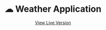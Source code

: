 <h1 align="center">
    <b>☁ Weather Application</b>
</h1>

<p align="center">
    <a href="https://itsmartonic.github.io/WeatherApplication/">View Live Version</a>
</p>
